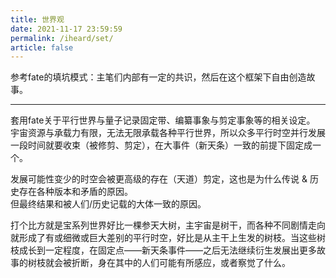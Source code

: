 ```yaml
---
title: 世界观
date: 2021-11-17 23:59:59
permalink: /iheard/set/
article: false
---
```


参考fate的填坑模式：主笔们内部有一定的共识，然后在这个框架下自由创造故事。

---

套用fate关于平行世界与量子记录固定带、编纂事象与剪定事象等的相关设定。  
宇宙资源与承载力有限，无法无限承载各种平行世界，所以众多平行时空并行发展一段时间就要收束（被修剪、剪定），在大事件（新天条）一致的前提下固定成一个。  

发展可能性变少的时空会被更高级的存在（天道）剪定，这也是为什么传说 & 历史存在各种版本和矛盾的原因。  
但最终结果和被人们/历史记载的大体一致的原因。

打个比方就是宝系列世界好比一棵参天大树，主宇宙是树干，而各种不同剧情走向就形成了有或细微或巨大差别的平行时空，好比是从主干上生发的树枝。当这些树枝成长到一定程度，在固定点——新天条事件——之后无法继续衍生发展出更多故事的树枝就会被折断，身在其中的人们可能有所感应，或者察觉了什么。
